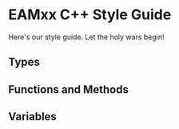 # EAMxx C++ Style Guide

Here's our style guide. Let the holy wars begin!

## Types

## Functions and Methods

## Variables
